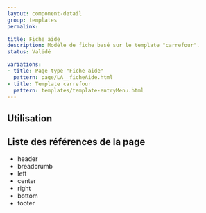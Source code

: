 ```yaml
---
layout: component-detail
group: templates
permalink:

title: Fiche aide
description: Modèle de fiche basé sur le template "carrefour".
status: Validé

variations:
- title: Page type "Fiche aide"
  pattern: page/LA__ficheAide.html
- title: Template carrefour
  pattern: templates/template-entryMenu.html
---
```

## Utilisation



## Liste des références de la page

* header
* breadcrumb
* left
* center
* right
* bottom
* footer
